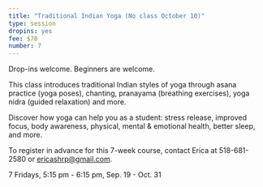 ```yaml
---
title: "Traditional Indian Yoga (No class October 10)"
type: session
dropins: yes
fee: $70
number: 7
---
```

Drop-ins welcome. Beginners are welcome.

This class introduces traditional Indian styles of yoga through asana practice (yoga poses), chanting, pranayama (breathing exercises), yoga nidra (guided relaxation) and more.

Discover how yoga can help you as a student: stress release, improved focus, body awareness, physical, mental & emotional health, better sleep, and more.

To register in advance for this 7-week course, contact Erica at 518-681-2580 or ericashrp@gmail.com.

7 Fridays, 5:15 pm - 6:15 pm,  Sep. 19 - Oct. 31
